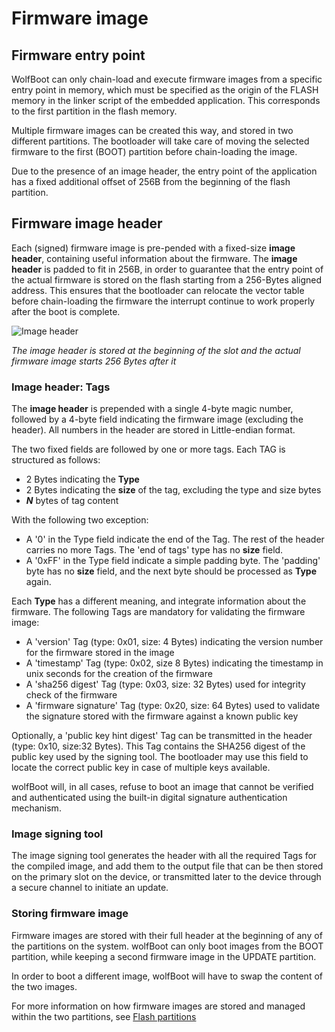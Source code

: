 # Firmware image

## Firmware entry point

WolfBoot can only chain-load and execute firmware images from a specific entry point in memory,
which must be specified as the origin of the FLASH memory in the linker script of the embedded
application. This corresponds to the first partition in the flash memory.

Multiple firmware images can be created this way, and stored in two different partitions. The bootloader
will take care of moving the selected firmware to the first (BOOT) partition before chain-loading the image.

Due to the presence of an image header, the entry point of the application has a fixed additional offset 
of 256B from the beginning of the flash partition.

## Firmware image header

Each (signed) firmware image is pre-pended with a fixed-size **image header**, containing
useful information about the firmware. The **image header** is padded to fit in 256B, in order
to guarantee that the entry point of the actual firmware is stored on the flash starting from
a 256-Bytes aligned address. This ensures that the bootloader can relocate the vector table before
chain-loading the firmware the interrupt continue to work properly after the boot is complete.

![Image header](png/image_header.png)

*The image header is stored at the beginning of the slot and the actual firmware image starts 256 Bytes after it*

### Image header: Tags

The **image header** is prepended with a single 4-byte magic number, followed by a 4-byte field indicating the 
firmware image (excluding the header). All numbers in the header are stored in Little-endian format.

The two fixed fields are followed by one or more tags. Each TAG is structured as follows:

  - 2 Bytes indicating the **Type**
  - 2 Bytes indicating the **size** of the tag, excluding the type and size bytes
  - ***N*** bytes of tag content

With the following two exception:
  - A '0' in the Type field indicate the end of the Tag. The rest of the header carries no more Tags. The 'end of tags' type has no **size** field.
  - A '0xFF' in the Type field indicate a simple padding byte. The 'padding' byte has no **size** field, and the next byte should be processed as **Type** again.

Each **Type** has a different meaning, and integrate information about the firmware. The following Tags are mandatory for validating the firmware image:

  - A 'version' Tag (type: 0x01, size: 4 Bytes) indicating the version number for the firmware stored in the image
  - A 'timestamp' Tag (type: 0x02, size 8 Bytes) indicating the timestamp in unix seconds for the creation of the firmware
  - A 'sha256 digest' Tag (type: 0x03, size: 32 Bytes) used for integrity check of the firmware
  - A 'firmware signature' Tag (type: 0x20, size: 64 Bytes) used to validate the signature stored with the firmware against a known public key

Optionally, a 'public key hint digest' Tag can be transmitted in the header (type: 0x10, size:32 Bytes). This Tag contains the SHA256 digest of the public key used 
by the signing tool. The bootloader may use this field to locate the correct public key in case of multiple keys available.

wolfBoot will, in all cases, refuse to boot an image that cannot be verified and authenticated using the built-in digital signature authentication mechanism.


### Image signing tool

The image signing tool generates the header with all the required Tags for the compiled image, and add them to the output file that can be then
stored on the primary slot on the device, or transmitted later to the device through a secure channel to initiate an update.

### Storing firmware image

Firmware images are stored with their full header at the beginning of any of the partitions on the system.
wolfBoot can only boot images from the BOOT partition, while keeping a second firmware image in the UPDATE partition.

In order to boot a different image, wolfBoot will have to swap the content of the two images.

For more information on how firmware images are stored and managed within the two partitions, see [Flash partitions](flash_partitions.md)




